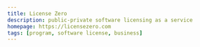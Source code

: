```yaml
---
title: License Zero
description: public-private software licensing as a service
homepage: https://licensezero.com
tags: [program, software license, business]
---
```

